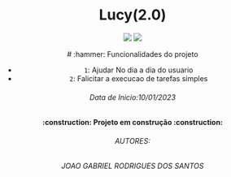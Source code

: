 <h1 align="center"> Lucy(2.0)</h1>
<p align="center">

<img src="http://img.shields.io/static/v1?label=STATUS&message=EM%20DESENVOLVIMENTO&color=GREEN&style=for-the-badge"/>
<img src="GitHub Org's stars](https://img.shields.io/github/stars/camilafernanda?style=social">

</p>
<div align="center">
# :hammer: Funcionalidades do projeto

- `1`: Ajudar No dia a dia do usuario
- `2`: Falicitar a execucao de tarefas simples
</div>


<h6 align="center">Data de Inicio:10/01/2023<h6>
<h4 align="center">
:construction:  Projeto em construção  :construction:
</h4>
<h6 align="center" color="red">AUTORES:<h6>
<p align="center">JOAO GABRIEL RODRIGUES DOS SANTOS</p>
